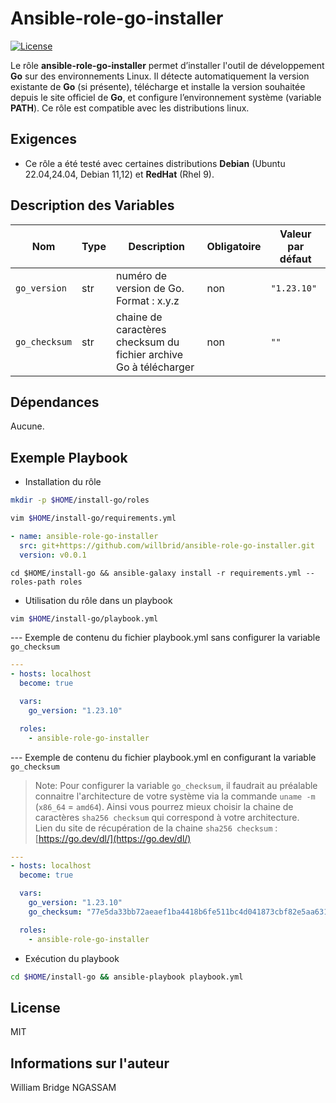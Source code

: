 Ansible-role-go-installer
=========

[![License](https://img.shields.io/badge/license-MIT-blue.svg)](https://github.com/willbrid/ansible-role-go-installer/blob/main/LICENSE)

Le rôle **ansible-role-go-installer** permet d’installer l'outil de développement **Go** sur des environnements Linux. Il détecte automatiquement la version existante de **Go** (si présente), télécharge et installe la version souhaitée depuis le site officiel de **Go**, et configure l’environnement système (variable **PATH**). Ce rôle est compatible avec les distributions linux.

Exigences
------------

- Ce rôle a été testé avec certaines distributions **Debian** (Ubuntu 22.04,24.04, Debian 11,12) et **RedHat** (Rhel 9).

Description des Variables
--------------

|Nom|Type|Description|Obligatoire|Valeur par défaut|
|---|----|-----------|-----------|-----------------|
`go_version`|str|numéro de version de Go. Format : x.y.z|non|`"1.23.10"`
`go_checksum`|str|chaine de caractères checksum du fichier archive Go à télécharger|non|`""`

Dépendances
------------

Aucune.

Exemple Playbook
----------------

- Installation du rôle

```bash
mkdir -p $HOME/install-go/roles
```

```bash
vim $HOME/install-go/requirements.yml
```

```yaml
- name: ansible-role-go-installer
  src: git+https://github.com/willbrid/ansible-role-go-installer.git
  version: v0.0.1
```

```
cd $HOME/install-go && ansible-galaxy install -r requirements.yml --roles-path roles
```

- Utilisation du rôle dans un playbook

```bash
vim $HOME/install-go/playbook.yml
```

--- Exemple de contenu du fichier playbook.yml sans configurer la variable `go_checksum`

```yaml
---
- hosts: localhost
  become: true

  vars:
    go_version: "1.23.10"

  roles:
    - ansible-role-go-installer
```

--- Exemple de contenu du fichier playbook.yml en configurant la variable `go_checksum`

> Note: Pour configurer la variable `go_checksum`, il faudrait au préalable connaitre l'architecture de votre système via la commande `uname -m` (`x86_64` = `amd64`). Ainsi vous pourrez mieux choisir la chaine de caractères `sha256 checksum` qui correspond à votre architecture. <br>
Lien du site de récupération de la chaine `sha256 checksum` : [https://go.dev/dl/](https://go.dev/dl/)

```yaml
---
- hosts: localhost
  become: true

  vars:
    go_version: "1.23.10"
    go_checksum: "77e5da33bb72aeaef1ba4418b6fe511bc4d041873cbf82e5aa6318740df98717" # pour amd64

  roles:
    - ansible-role-go-installer
```

- Exécution du playbook

```bash
cd $HOME/install-go && ansible-playbook playbook.yml
```

License
-------

MIT

Informations sur l'auteur
------------------

William Bridge NGASSAM
